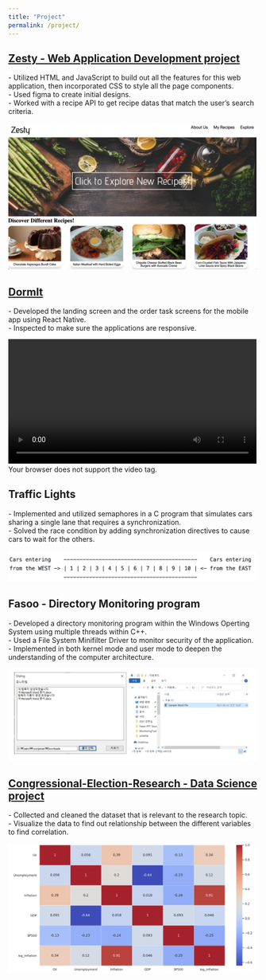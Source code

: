 ```yaml
---
title: "Project"
permalink: /project/
---
```


<h2><b><a href="https://lucid-borg-00ad57.netlify.app/"> Zesty - Web Application Development project</a> </b></h2>
<div>
<p>
- Utilized HTML and JavaScript to build out all the features for this web application, then incorporated CSS to style all the page components.<br>
- Used figma to create initial designs.<br>
- Worked with a recipe API to get recipe datas that match the user’s search criteria.<br>
</p>
<div >
<img src='/images/zestyPreview.png' width=500>
</div>
</div>



<h2><b><a href="https://github.com/hyl130/dormit-second-prototype"> DormIt</a> </b></h2>
<div>
<p>
- Developed the landing screen and the order task screens for the mobile app using React Native.<br>
- Inspected to make sure the applications are responsive.<br>
</p>
<div >
<video width='500' controls><source src='/images/DormItDemo.mp4' type='video/mp4'>
</div>
Your browser does not support the video tag.</video>
</div>


<h2><b>Traffic Lights</b></h2>
<div>
<p>
- Implemented and utilized semaphores in a C program that simulates cars sharing a single lane that requires a synchronization.<br>
- Solved the race condition by adding synchronization directives to cause cars to wait for the others.<br>
</p>
<div >
<img src='/images/TrafficLights.png' width=500>
</div>
</div>


<h2><b>Fasoo - Directory Monitoring program</b></h2>
<div>
<p>
- Developed a directory monitoring program within the Windows Operting System using multiple threads within C++.<br>
- Used a File System Minifilter Driver to monitor security of the application.<br>
- Implemented in both kernel mode and user mode to deepen the understanding of the computer architecture.<br>
</p>
<div >
<img src='/images/FasooDemo.png' width=500>
</div>
</div>

<h2><b><a href="https://github.com/hyl130/Congressional-Election-Research"> Congressional-Election-Research - Data Science project</a> </b></h2>
<div>
<p>
- Collected and cleaned the dataset that is relevant to the research topic.<br>
- Visualize the data to find out relationship between the different variables to find correlation.<br>
</p>
<div >
<img src='/images/Congressional.png' width=500>
</div>
</div>
